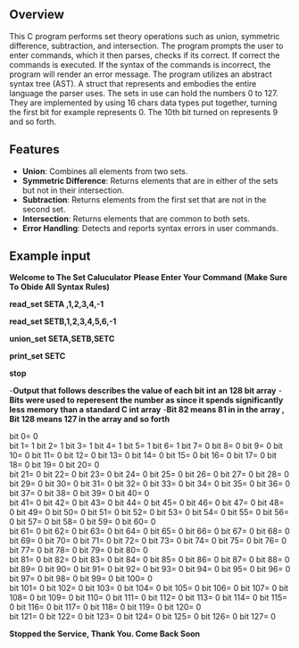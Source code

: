 ## Overview

This C program performs set theory operations such as union, symmetric difference, subtraction, and intersection. The program prompts the user to enter commands, which it then parses, checks if its correct. If correct the commands is executed. If the syntax of the commands is incorrect, the program will render an error message.    The program utilizes an abstract syntax tree (AST). A struct that represents and embodies the entire language the parser uses. The sets in use can hold the numbers 0 to 127. They are implemented by using 16 chars data types put together, turning the first bit for example represents 0. The 10th bit turned on represents 9 and so forth.  

## Features

- **Union**: Combines all elements from two sets.
- **Symmetric Difference**: Returns elements that are in either of the sets but not in their intersection.
- **Subtraction**: Returns elements from the first set that are not in the second set.
- **Intersection**: Returns elements that are common to both sets.
- **Error Handling**: Detects and reports syntax errors in user commands.

## **Example input**  
**Welcome to The Set Caluculator**
 **Please Enter Your Command**
 **(Make Sure To Obide All Syntax Rules)**
 
**read_set SETA ,1,2,3,4,-1**  

**read_set SETB,1,2,3,4,5,6,-1**  

**union_set SETA,SETB,SETC**  

**print_set SETC**  

**stop**  

-**Output that follows describes the value of each bit int an 128 bit array**
-**Bits were used to reperesent  the number as since it spends significantly less memory than a standard C int array**
-**Bit 82 means 81 in in the array  , Bit 128 means 127 in the array and so forth**


 bit  0= 0  
bit  1= 1  bit  2= 1  bit  3= 1  bit  4= 1  bit  5= 1  bit  6= 1  bit  7= 0  bit  8= 0  bit  9= 0  bit 10= 0  bit 11= 0  bit 12= 0  bit 13= 0  bit 14= 0  bit 15= 0  bit 16= 0  bit 17= 0  bit 18= 0  bit 19= 0  bit 20= 0  
bit 21= 0  bit 22= 0  bit 23= 0  bit 24= 0  bit 25= 0  bit 26= 0  bit 27= 0  bit 28= 0  bit 29= 0  bit 30= 0  bit 31= 0  bit 32= 0  bit 33= 0  bit 34= 0  bit 35= 0  bit 36= 0  bit 37= 0  bit 38= 0  bit 39= 0  bit 40= 0  
bit 41= 0  bit 42= 0  bit 43= 0  bit 44= 0  bit 45= 0  bit 46= 0  bit 47= 0  bit 48= 0  bit 49= 0  bit 50= 0  bit 51= 0  bit 52= 0  bit 53= 0  bit 54= 0  bit 55= 0  bit 56= 0  bit 57= 0  bit 58= 0  bit 59= 0  bit 60= 0  
bit 61= 0  bit 62= 0  bit 63= 0  bit 64= 0  bit 65= 0  bit 66= 0  bit 67= 0  bit 68= 0  bit 69= 0  bit 70= 0  bit 71= 0  bit 72= 0  bit 73= 0  bit 74= 0  bit 75= 0  bit 76= 0  bit 77= 0  bit 78= 0  bit 79= 0  bit 80= 0  
bit 81= 0  bit 82= 0  bit 83= 0  bit 84= 0  bit 85= 0  bit 86= 0  bit 87= 0  bit 88= 0  bit 89= 0  bit 90= 0  bit 91= 0  bit 92= 0  bit 93= 0  bit 94= 0  bit 95= 0  bit 96= 0  bit 97= 0  bit 98= 0  bit 99= 0  bit 100= 0  
bit 101= 0  bit 102= 0  bit 103= 0  bit 104= 0  bit 105= 0  bit 106= 0  bit 107= 0  bit 108= 0  bit 109= 0  bit 110= 0  bit 111= 0  bit 112= 0  bit 113= 0  bit 114= 0  bit 115= 0  bit 116= 0  bit 117= 0  bit 118= 0  bit 119= 0  bit 120= 0  
bit 121= 0  bit 122= 0  bit 123= 0  bit 124= 0  bit 125= 0  bit 126= 0  bit 127= 0  


**Stopped the Service, Thank You. Come Back Soon**



